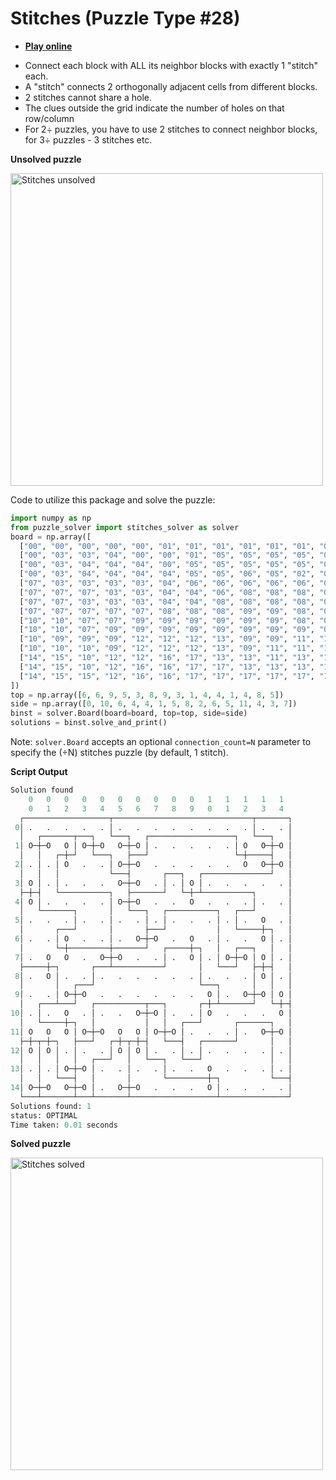 # Stitches (Puzzle Type #28)

* [**Play online**](https://www.puzzle-stitches.com/)

- Connect each block with ALL its neighbor blocks with exactly 1 "stitch" each.
- A "stitch" connects 2 orthogonally adjacent cells from different blocks.
- 2 stitches cannot share a hole.
- The clues outside the grid indicate the number of holes on that row/column
- For 2÷ puzzles, you have to use 2 stitches to connect neighbor blocks, for 3÷ puzzles - 3 stitches etc.

**Unsolved puzzle**

<img src="https://raw.githubusercontent.com/Ar-Kareem/puzzle_solver/master/images/puzzles/stitches_unsolved.png" alt="Stitches unsolved" width="500">

Code to utilize this package and solve the puzzle:

```python
import numpy as np
from puzzle_solver import stitches_solver as solver
board = np.array([
  ["00", "00", "00", "00", "00", "01", "01", "01", "01", "01", "01", "01", "01", "02", "02"],
  ["00", "03", "03", "04", "00", "00", "01", "05", "05", "05", "05", "05", "01", "01", "02"],
  ["00", "03", "04", "04", "04", "00", "05", "05", "05", "05", "05", "05", "05", "05", "02"],
  ["00", "03", "04", "04", "04", "04", "05", "05", "06", "05", "02", "02", "02", "02", "02"],
  ["07", "03", "03", "03", "03", "04", "06", "06", "06", "06", "06", "06", "06", "02", "02"],
  ["07", "07", "07", "03", "03", "04", "04", "06", "08", "08", "08", "06", "02", "02", "02"],
  ["07", "07", "03", "03", "03", "04", "04", "08", "08", "08", "08", "06", "06", "06", "02"],
  ["07", "07", "07", "07", "07", "08", "08", "08", "09", "09", "08", "06", "08", "06", "02"],
  ["10", "10", "07", "07", "09", "09", "09", "09", "09", "09", "08", "08", "08", "11", "02"],
  ["10", "10", "07", "09", "09", "09", "09", "09", "09", "09", "09", "08", "08", "11", "02"],
  ["10", "09", "09", "09", "12", "12", "12", "13", "09", "09", "11", "11", "11", "11", "11"],
  ["10", "10", "10", "09", "12", "12", "12", "13", "09", "11", "11", "11", "13", "13", "11"],
  ["14", "15", "10", "12", "12", "16", "17", "13", "13", "11", "13", "13", "13", "13", "11"],
  ["14", "15", "10", "12", "16", "16", "17", "17", "13", "13", "13", "13", "13", "13", "11"],
  ["14", "15", "15", "12", "16", "16", "17", "17", "17", "17", "17", "13", "13", "13", "13"]
])
top = np.array([6, 6, 9, 5, 3, 8, 9, 3, 1, 4, 4, 1, 4, 8, 5])
side = np.array([0, 10, 6, 4, 4, 1, 5, 8, 2, 6, 5, 11, 4, 3, 7])
binst = solver.Board(board=board, top=top, side=side)
solutions = binst.solve_and_print()
```

Note: `solver.Board` accepts an optional `connection_count=N` parameter to specify the (÷N) stitches puzzle (by default, 1 stitch).

**Script Output**

```python
Solution found
    0   0   0   0   0   0   0   0   0   0   1   1   1   1   1  
    0   1   2   3   4   5   6   7   8   9   0   1   2   3   4
  ┌───────────────────┬───────────────────────────────┬───────┐
 0│ .   .   .   .   . │ .   .   .   .   .   .   .   . │ .   . │
  │   ┌───────┬───┐   └───┐   ┌───────────────────┐   └───┐   │
 1│ O─┼─O   O │ O─┼─O   O─┼─O │ .   .   .   .   . │ O   O─┼─O │
  │   │   ┌─┼─┘   └───┐   ├───┘                   └─┼─────┤   │
 2│ . │ . │ O   .   . │ O─┼─O   .   .   .   .   .   O   O─┼─O │
  │   │   │           └───┤       ┌───┐   ┌───────────────┘   │
 3│ O │ . │ .   .   .   O─┼─O   . │ . │ O │ .   .   .   .   . │
  ├─┼─┤   └───────────┐   ├───────┘   └─┼─┴───────────┐       │
 4│ O │ .   .   .   . │ O─┼─O   .   .   O   .   .   . │ .   . │
  │   └───────┐       │   └───┐   ┌───────────┐   ┌───┘       │
 5│ .   .   . │ .   . │ .   . │ . │ .   .   . │ . │ .   O   . │
  │       ┌───┘       │       ├───┘           │   └─────┼─┐   │
 6│ .   . │ O   .   . │ .   O─┼─O   .   O   . │ .   .   O │ . │
  │       └─┼─────────┼───────┘   ┌─────┼─┐   │   ┌───┐   │   │
 7│ .   O   O   .   O─┼─O   .   . │ .   O │ . │ O─┼─O │ O │ . │
  ├─────┼─┐       ┌───┴───────────┘       │   └───┘   ├─┼─┤   │
 8│ .   O │ .   . │ .   .   .   .   .   . │ .   .   . │ O │ . │
  │       │   ┌───┘                       └───┐       │   │   │
 9│ .   . │ O─┼─O   .   .   .   .   .   .   O │ .   O─┼─O │ O │
  │   ┌───┴───┘   ┌───────────┬───┐       ┌─┼─┴───────┘   └─┼─┤
10│ . │ .   O   . │ .   .   O─┼─O │ .   . │ O   .   .   .   O │
  │   └─────┼─┐   │           │   │   ┌───┘       ┌───────┐   │
11│ O   O   O │ O─┼─O   O   O │ O─┼─O │ .   .   . │ .   O─┼─O │
  ├─┼─┬─┼─┐   ├───┘   ┌─┼─┬─┼─┤   └───┤   ┌───────┘       │   │
12│ O │ O │ . │ .   . │ O │ O │ .   . │ . │ .   .   .   . │ . │
  │   │   │   │   ┌───┘   │   └───┐   └───┘               │   │
13│ . │ . │ O─┼─O │ .   . │ .   . │ .   .   O   .   .   . │ . │
  │   │   └───┤   │       │       └─────────┼─┐           └───┤
14│ O─┼─O   O─┼─O │ .   O─┼─O   .   .   .   O │ .   .   .   . │
  └───┴───────┴───┴───────┴───────────────────┴───────────────┘
Solutions found: 1
status: OPTIMAL
Time taken: 0.01 seconds
```

**Solved puzzle**

<img src="https://raw.githubusercontent.com/Ar-Kareem/puzzle_solver/master/images/puzzles/stitches_solved.png" alt="Stitches solved" width="500">
